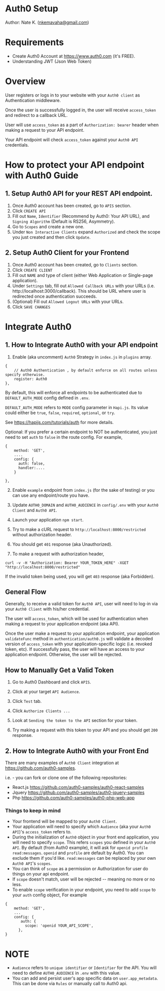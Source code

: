 # Auth0 Setup

Author: Nate K. (nkemavaha@gmail.com)

# Requirements
* Create Auth0 Account at https://www.auth0.com (it's FREE).
* Understanding JWT (Json Web Token)

# Overview
User registers or logs in to your website with your `Auth0 client` as Authentication middleware.

Once the user is successfully logged in, the user will receive `access_token` and redirect to a callback URL.

User will use `access_token` as a part of `Authorization: bearer` header when making a request to your API endpoint.

Your API endpoint will check `access_token` against your `Auth0 API` credentials.

# How to protect your API endpoint with Auth0 Guide

## 1. Setup Auth0 API for your REST API endpoint.
1. Once Auth0 account has been created, go to `APIS` section.
2. Click `CREATE API`
3. Fill out `Name`, `Identifier` (Recommend by Auth0: Your API URL), and `Signing Algorithm` (Default is RS256, Asymmetry).
4. Go to `Scopes` and create a new one.
5. Under `Non Interactive Clients` expand `Authorized` and check the scope you just created and then click `Update`.

## 2. Setup Auth0 Client for your Frontend
1. Once Auth0 account has been created, go to `Clients` section.
2. Click `CREATE CLIENT`
3. Fill out `NAME` and type of client (either Web Application or Single-page application).
4. Under `Settings` tab, fill out `Allowed Callback URLs` with your URLs (i.e. http://localhost:3000/callback). This should be URL where user is redirected once authentication succeeds.
5. (Optional) Fill out `Allowed Logout URLs` with your URLs.
5. Click `SAVE CHANGES`

# Integrate Auth0

## 1. How to Integrate Auth0 with your API endpoint
1. Enable (aka uncomment) `Auth0` Strategy in `index.js` in `plugins` array.
```
{
    // Auth0 Authentication , by default enforce on all routes unless specify otherwise.
    register: Auth0
},
```
By default, this will enforce all endpoints to be authenticated due to `DEFAULT_AUTH_MODE` config defined in `.env`.

`DEFAULT_AUTH_MODE` refers to `MODE` config parameter in `Hapi.js`. Its value could either be `true`, `false`, `required`, `optional`, or `try`.

See https://hapijs.com/tutorials/auth for more details.


Optional: If you prefer a certain endpoint to NOT be authenticated, you just need to set `auth` to `false` in the route config.
For example,
```
{
    method: 'GET',
    ....
    config: {
      auth: false,
      handler:....
    }

},
```
2. Enable `example` endpoint from `index.js` (for the sake of testing) or you can use any endpoint/route you have.

3. Update `AUTH0_DOMAIN` and `AUTH0_AUDIENCE` in `config/.env` with your `Auth0 Client` and `Auth0 API`.

4. Launch your application `npm start`.

5. Try to make a cURL request to `http://localhost:8000/restricted` without authorization header.

6. You should get `401` response (aka Unauthorized).

7. To make a request with authorization header,
```
curl -v -H "Authorization: Bearer YOUR_TOKEN_HERE" -XGET "http://localhost:8000/restricted"

```

If the invalid token being used, you will get `403` response (aka Forbidden).

## General Flow
Generally, to receive a valid token for `Auth0 API`, user will need to log-in via your `Auth0 Client` with his/her credential.

The user will `access_token`, which will be used for authentication when making a request to your application endpoint (aka API).

Once the user make a request to your application endpoint, your application `validateFunc` method in `authentication/auth0.js` will validate a decoded version of `access_token` with your application-specific logic (i.e. revoked token, etc). If successfully pass, the user will have an access to your application endpoint.
Otherwise, the user will be rejected.


## How to Manually Get a Valid Token
1. Go to Auth0 Dashboard and click `APIS`.

2. Click at your target `API Audience`.

3. Click `Test` tab.

4. Click `Authorize Clients ...`

5. Look at `Sending the token to the API` section for your token.

6. Try making a request with this token to your API and you should get `200` response.


## 2. How to Integrate Auth0 with your Front End
There are many examples of `Auth0 Client` integration at https://github.com/auth0-samples.

i.e. - you can fork or clone one of the following repositories:
* React.js https://github.com/auth0-samples/auth0-react-samples
* Jquery https://github.com/auth0-samples/auth0-jquery-samples
* Php https://github.com/auth0-samples/auth0-php-web-app

### Things to keep in mind
* Your frontend will be mapped to your `Auth0 Client`.
* Your application will need to specify which `Audience` (aka your `Auth0 API`)'s `access_token` refers to.
* During the initialization of `Auth0` object in your front end application, you will need to specify `scope`.
This refers `scopes` you defined in your `Auth0 API`. By default (from Auth0 example), it will ask for `openid profile read:messages`.
`openid` and `profile` are default by Auth0. You can exclude them if you'd like. `read:messages` can be replaced by your own `Auth0 API`'s `scopes`.
* You can think of `scope` as a permission or Authorization for user do things on your api endpoint.
* If `scope` doesn't match, user will be rejected -- meaning no more or no less.
* To enable `scope` verification in your endpoint, you need to add `scope` to your `auth` config object,
For example
```
{
    method: 'GET',
    ...
    config: {
       auth: {
         scope: 'openid YOUR_API_SCOPE',
      },
}
```

# NOTE
* `Audience` refers to `unique identifier` or `Identifier` for the API. You will need to define `AUTH0_AUDIENCE` in `.env` with this value.
* You can add and persist user's app specific data on `user.app_metadata`. This can be done via `Rules` or manually call to Auth0 api.
